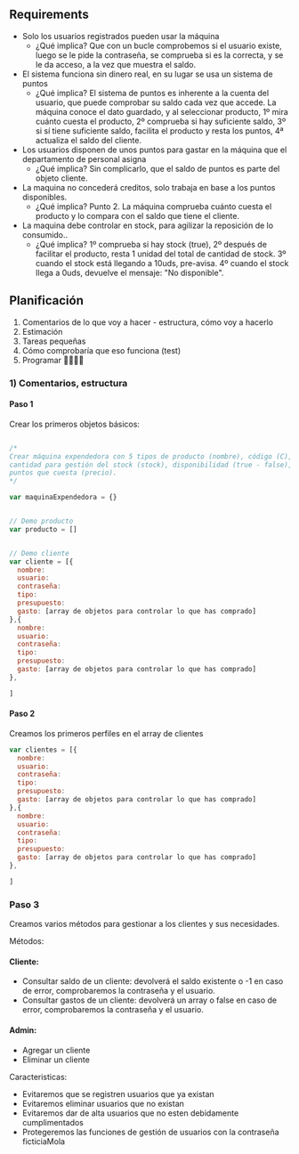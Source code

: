 ## Requirements

- Solo los usuarios registrados pueden usar la máquina
    - ¿Qué implica? Que con un bucle comprobemos si el usuario existe, luego se le pide la contraseña, se comprueba si es la correcta, y se le da acceso, a la vez que muestra el saldo. 
- El sistema funciona sin dinero real, en su lugar se usa un sistema de puntos
    - ¿Qué implica? El sistema de puntos es inherente a la cuenta del usuario, que puede comprobar su saldo cada vez que accede. La máquina conoce el dato guardado, y al seleccionar producto, 1º mira cuánto cuesta el producto, 2º comprueba si hay suficiente saldo, 3º si sí tiene suficiente saldo, facilita el producto y resta los puntos, 4ª actualiza el saldo del cliente.
- Los usuarios disponen de unos puntos para gastar en la máquina que el departamento de personal asigna
    - ¿Qué implica? Sin complicarlo, que el saldo de puntos es parte del objeto cliente. 
- La maquina no concederá creditos, solo trabaja en base a los puntos disponibles.
    - ¿Qué implica? Punto 2. La máquina comprueba cuánto cuesta el producto y lo compara con el saldo que tiene el cliente. 
- La maquina debe controlar en stock, para agilizar la reposición de lo consumido..
    - ¿Qué implica? 1º comprueba si hay stock (true), 2º después de facilitar el producto, resta 1 unidad del total de cantidad de stock. 3º cuando el stock está llegando a 10uds, pre-avisa. 4º cuando el stock llega a 0uds, devuelve el mensaje: "No disponible". 


## Planificación
1) Comentarios de lo que voy a hacer - estructura, cómo voy a hacerlo
2) Estimación 
3) Tareas pequeñas
4) Cómo comprobaría que eso funciona (test)
5) Programar 👩‍💻👩‍💻

### 1) Comentarios, estructura
#### Paso 1
Crear los primeros objetos básicos: 

```javascript

/*
Crear máquina expendedora con 5 tipos de producto (nombre), código (C), 
cantidad para gestión del stock (stock), disponibilidad (true - false), 
puntos que cuesta (precio).  
*/  

var maquinaExpendedora = {}


// Demo producto
var producto = []


// Demo cliente 
var cliente = [{
  nombre: 
  usuario: 
  contraseña: 
  tipo: 
  presupuesto: 
  gasto: [array de objetos para controlar lo que has comprado]
},{
  nombre: 
  usuario: 
  contraseña: 
  tipo: 
  presupuesto: 
  gasto: [array de objetos para controlar lo que has comprado]
}, 

]

```



#### Paso 2
Creamos los primeros perfiles en el array de clientes 

```js
var clientes = [{
  nombre: 
  usuario: 
  contraseña: 
  tipo: 
  presupuesto: 
  gasto: [array de objetos para controlar lo que has comprado]
},{
  nombre: 
  usuario: 
  contraseña: 
  tipo: 
  presupuesto: 
  gasto: [array de objetos para controlar lo que has comprado]
}, 

]
```

### Paso 3 
Creamos varios métodos para gestionar a los clientes y sus necesidades. 

Métodos:
#### Cliente: 
- Consultar saldo de un cliente: devolverá el saldo existente o -1 en caso de error, comprobaremos la contraseña y el usuario.
- Consultar gastos de un cliente: devolverá un array o false en caso de error, comprobaremos la contraseña y el usuario.

#### Admin: 
- Agregar un cliente
- Eliminar un cliente

Caracteristicas:
- Evitaremos que se registren usuarios que ya existan
- Evitaremos eliminar usuarios que no existan
- Evitaremos dar de alta usuarios que no esten debidamente cumplimentados
- Protegeremos las funciones de gestión de usuarios con la contraseña ficticiaMola











